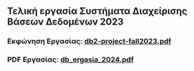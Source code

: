 ## Τελική εργασία Συστήματα Διαχείρισης Βάσεων Δεδομένων 2023

### Εκφώνηση Εργασίας: [db2-project-fall2023.pdf](https://github.com/apostolouagg/Database-Management-Systems-DBMS/files/14547585/db2-project-fall2023.pdf)

### PDF Εργασίας: [db_ergasia_2024.pdf](https://github.com/apostolouagg/Database-Management-Systems-DBMS/files/14547588/db_ergasia_2024.pdf)

